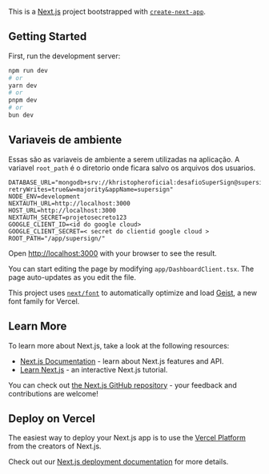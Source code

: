 This is a [Next.js](https://nextjs.org) project bootstrapped with [`create-next-app`](https://nextjs.org/docs/app/api-reference/cli/create-next-app).

## Getting Started

First, run the development server:

```bash
npm run dev
# or
yarn dev
# or
pnpm dev
# or
bun dev
```
## Variaveis de ambiente 
Essas são as variaveis de ambiente a serem utilizadas na aplicação. A variavel `root_path` é o diretorio onde ficara salvo os arquivos dos usuarios.
```
DATABASE_URL="mongodb+srv://khristopheroficial:desafioSuperSign@supersign.pftif4q.mongodb.net/supersign?retryWrites=true&w=majority&appName=supersign"
NODE_ENV=development
NEXTAUTH_URL=http://localhost:3000
HOST_URL=http://localhost:3000
NEXTAUTH_SECRET=projetosecreto123
GOOGLE_CLIENT_ID=<id do google cloud>
GOOGLE_CLIENT_SECRET=< secret do clientid google cloud >
ROOT_PATH="/app/supersign/"
```

Open [http://localhost:3000](http://localhost:3000) with your browser to see the result.

You can start editing the page by modifying `app/DashboardClient.tsx`. The page auto-updates as you edit the file.

This project uses [`next/font`](https://nextjs.org/docs/app/building-your-application/optimizing/fonts) to automatically optimize and load [Geist](https://vercel.com/font), a new font family for Vercel.

## Learn More

To learn more about Next.js, take a look at the following resources:

- [Next.js Documentation](https://nextjs.org/docs) - learn about Next.js features and API.
- [Learn Next.js](https://nextjs.org/learn) - an interactive Next.js tutorial.

You can check out [the Next.js GitHub repository](https://github.com/vercel/next.js) - your feedback and contributions are welcome!

## Deploy on Vercel

The easiest way to deploy your Next.js app is to use the [Vercel Platform](https://vercel.com/new?utm_medium=default-template&filter=next.js&utm_source=create-next-app&utm_campaign=create-next-app-readme) from the creators of Next.js.

Check out our [Next.js deployment documentation](https://nextjs.org/docs/app/building-your-application/deploying) for more details.
